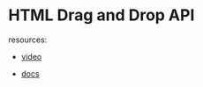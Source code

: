# HTML Drag and Drop API 




resources: 

- [video](https://www.youtube.com/watch?v=wv7pvH1O5Ho&t=2)

- [docs](https://developer.mozilla.org/en-US/docs/Web/API/HTMLElement/drop_event)


